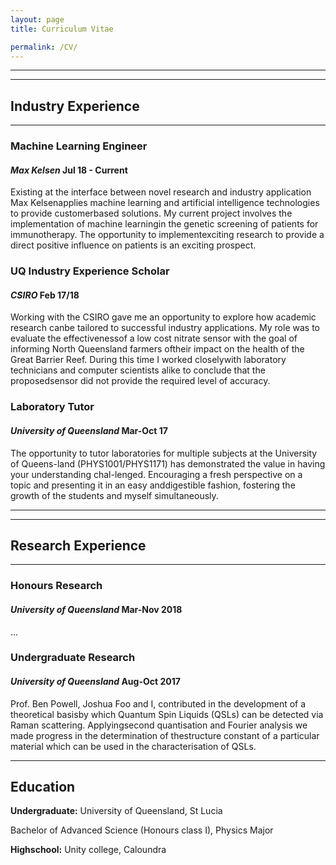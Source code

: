 ```yaml
---
layout: page
title: Curriculum Vitae

permalink: /CV/
---
```


---
---

## Industry Experience 

---

### Machine Learning Engineer
#### _Max Kelsen_ Jul 18 - Current

Existing at the interface between novel research and industry application Max Kelsenapplies machine learning and artificial intelligence technologies to provide customerbased solutions. My current project involves the implementation of machine learningin the genetic screening of patients for immunotherapy. The opportunity to implementexciting research to provide a direct positive influence on patients is an exciting prospect.


### UQ Industry Experience Scholar
#### _CSIRO_ Feb 17/18

Working with the CSIRO gave me an opportunity to explore how academic research canbe tailored to successful industry applications. My role was to evaluate the effectivenessof a low cost nitrate sensor with the goal of informing North Queensland farmers oftheir impact on the health of the Great Barrier Reef. During this time I worked closelywith laboratory technicians and computer scientists alike to conclude that the proposedsensor did not provide the required level of accuracy.


### Laboratory Tutor
#### _University of Queensland_ Mar-Oct 17

The opportunity to tutor laboratories for multiple subjects at the University of Queens-land (PHYS1001/PHYS1171) has demonstrated the value in having your understanding chal-lenged. Encouraging a fresh perspective on a topic and presenting it in an easy anddigestible fashion, fostering the growth of the students and myself simultaneously.

---
---

## Research Experience 

---

### Honours Research
#### _University of Queensland_ Mar-Nov 2018

...


### Undergraduate Research
#### _University of Queensland_ Aug-Oct 2017

Prof. Ben Powell, Joshua Foo and I, contributed in the development of a theoretical basisby which Quantum Spin Liquids (QSLs) can be detected via Raman scattering. Applyingsecond quantisation and Fourier analysis we made progress in the determination of thestructure constant of a particular material which can be used in the characterisation of QSLs.



---



## Education

**Undergraduate:** University of Queensland, St Lucia

Bachelor of Advanced Science (Honours class I), Physics Major


**Highschool:** Unity college, Caloundra
